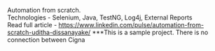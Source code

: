 Automation from scratch.<br/>
Technologies - Selenium, Java, TestNG, Log4j, External Reports <br/>
Read full article - https://www.linkedin.com/pulse/automation-from-scratch-uditha-dissanayake/
***This is a sample project. There is no connection between Cigna
